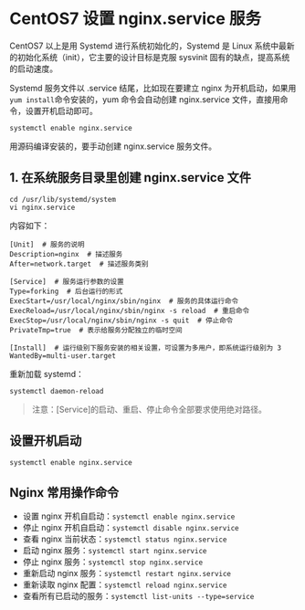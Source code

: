 # CentOS7 设置 nginx.service 服务

CentOS7 以上是用 Systemd 进行系统初始化的，Systemd 是 Linux 系统中最新的初始化系统（init），它主要的设计目标是克服 sysvinit 固有的缺点，提高系统的启动速度。

Systemd 服务文件以 .service 结尾，比如现在要建立 nginx 为开机启动，如果用 `yum install`命令安装的，yum 命令会自动创建 nginx.service 文件，直接用命令，设置开机启动即可。

```shell
systemctl enable nginx.service
```

用源码编译安装的，要手动创建 nginx.service 服务文件。

## 1. 在系统服务目录里创建 nginx.service 文件

```shell
cd /usr/lib/systemd/system
vi nginx.service
```

内容如下：

```shell
[Unit]  # 服务的说明
Description=nginx  # 描述服务
After=network.target  # 描述服务类别
  
[Service]  # 服务运行参数的设置
Type=forking  # 后台运行的形式
ExecStart=/usr/local/nginx/sbin/nginx  # 服务的具体运行命令
ExecReload=/usr/local/nginx/sbin/nginx -s reload  # 重启命令
ExecStop=/usr/local/nginx/sbin/nginx -s quit  # 停止命令
PrivateTmp=true  # 表示给服务分配独立的临时空间
  
[Install]  # 运行级别下服务安装的相关设置，可设置为多用户，即系统运行级别为 3
WantedBy=multi-user.target
```

重新加载 systemd：

```shell
systemctl daemon-reload
```

> 注意：[Service]的启动、重启、停止命令全部要求使用绝对路径。

## 设置开机启动

```shell
systemctl enable nginx.service
```

## Nginx 常用操作命令

* 设置 nginx 开机自启动：`systemctl enable nginx.service`
* 停止 nginx 开机自启动：`systemctl disable nginx.service`
* 查看 nginx 当前状态：`systemctl status nginx.service`
* 启动 nginx 服务：`systemctl start nginx.service`
* 停止 nginx 服务：`systemctl stop nginx.service`
* 重新启动 nginx 服务：`systemctl restart nginx.service`
* 重新读取 nginx 配置：`systemctl reload nginx.service`
* 查看所有已启动的服务：`systemctl list-units --type=service`

